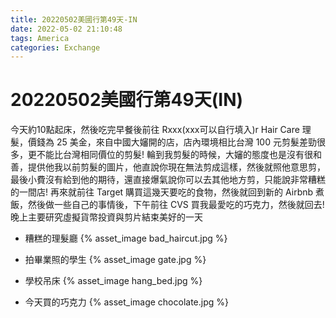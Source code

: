 ```yaml
---
title: 20220502美國行第49天-IN
date: 2022-05-02 21:10:48
tags: America
categories: Exchange
---
```

# 20220502美國行第49天(IN)

今天約10點起床，然後吃完早餐後前往 Rxxx(xxx可以自行填入)r Hair Care 理髮，價錢為 25 美金，來自中國大嬸開的店，店內環境相比台灣 100 元剪髮差勁很多，更不能比台灣相同價位的剪髮! 輪到我剪髮的時候，大嬸的態度也是沒有很和善，提供他我以前剪髮的圖片，他直說你現在無法剪成這樣，然後就照他意思剪，最後小費沒有給到他的期待，還直接爆氣說你可以去其他地方剪，只能說非常糟糕的一間店! 再來就前往 Target 購買這幾天要吃的食物，然後就回到新的 Airbnb 煮飯，然後做一些自己的事情後，下午前往 CVS 買我最愛吃的巧克力，然後就回去! 晚上主要研究虛擬貨幣投資與剪片結束美好的一天

- 糟糕的理髮廳
 {% asset_image bad_haircut.jpg %}

- 拍畢業照的學生
 {% asset_image gate.jpg %}

- 學校吊床
 {% asset_image hang_bed.jpg %}

- 今天買的巧克力
 {% asset_image chocolate.jpg %}
